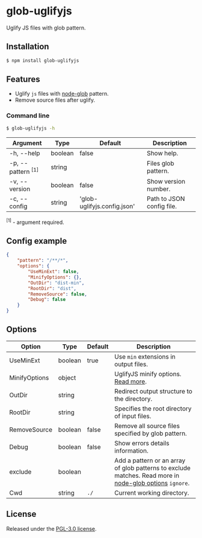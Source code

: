 glob-uglifyjs
===========
Uglify JS files with glob pattern.


## Installation
```sh
$ npm install glob-uglifyjs
```


## Features
 - Uglify `js` files with [node-glob](https://github.com/isaacs/node-glob) pattern.
 - Remove source files after uglify.


### Command line
```sh
$ glob-uglifyjs -h
```

| Argument                       | Type    | Default                     | Description                |
|--------------------------------|---------|-----------------------------|----------------------------|
|  -h, --help                    | boolean | false                       | Show help.                 | 
|  -p, --pattern <sup>[1]</sup>  | string  |                             | Files glob pattern.        | 
|  -v, --version                 | boolean | false                       | Show version number.       | 
|  -c, --config                  | string  | 'glob-uglifyjs.config.json' | Path to JSON config file.  | 

<sup>[1]</sup> - argument required.


## Config example
```json
{
    "pattern": "/**/*",
    "options": {
        "UseMinExt": false,
        "MinifyOptions": {},
        "OutDir": "dist-min",
        "RootDir": "dist",
        "RemoveSource": false,
        "Debug": false
    }
}
```


## Options
| Option          | Type    | Default | Description                                                                        |
|-----------------|---------|---------|------------------------------------------------------------------------------------|
|  UseMinExt      | boolean | true    | Use `min` extensions in output files.                                              | 
|  MinifyOptions  | object  |         | UglifyJS minify options. [Read more](https://github.com/mishoo/UglifyJS2).         |
|  OutDir         | string  |         | Redirect output structure to the directory.                                        |
|  RootDir        | string  |         | Specifies the root directory of input files.                                       |
|  RemoveSource   | boolean | false   | Remove all source files specified by glob pattern.                                 |
|  Debug          | boolean | false   | Show errors details information.                                                   |
|  exclude        | boolean |         | Add a pattern or an array of glob patterns to exclude matches. Read more in [node-glob options](https://github.com/isaacs/node-glob#options) `ignore`. |
|  Cwd            | string  | `./`    | Current working directory.                                                         |


## License
Released under the [PGL-3.0 license](LICENSE).
